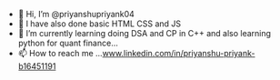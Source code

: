 - 👋 Hi, I’m @priyanshupriyank04
- 👀 I have also done basic HTML CSS and JS 
- 🌱 I’m currently learning doing DSA and CP in C++ and also learning python for quant finance...
- 📫 How to reach me ...www.linkedin.com/in/priyanshu-priyank-b16451191

<!---
priyanshupriyank04/priyanshupriyank04 is a ✨ special ✨ repository because its `README.md` (this file) appears on your GitHub profile.
You can click the Preview link to take a look at your changes.
--->
